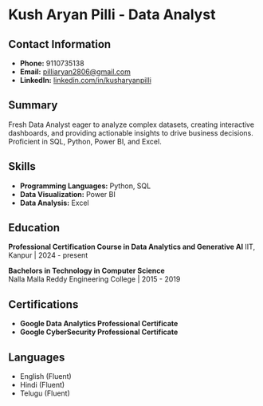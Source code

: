 # Kush Aryan Pilli - Data Analyst

## Contact Information
- **Phone:** 9110735138
- **Email:** pilliaryan2806@gmail.com
- **LinkedIn:** [linkedin.com/in/kusharyanpilli](https://www.linkedin.com/in/kush-aryan-pilli-b919a122b/)

## Summary
Fresh Data Analyst eager to analyze complex datasets, creating interactive dashboards, and providing actionable insights to drive business decisions. Proficient in SQL, Python, Power BI, and Excel.

## Skills
- **Programming Languages:** Python, SQL
- **Data Visualization:** Power BI
- **Data Analysis:** Excel

## Education
**Professional Certification Course in Data Analytics and Generative AI** 
IIT, Kanpur | 2024 - present

**Bachelors in Technology in Computer Science**  
Nalla Malla Reddy Engineering College | 2015 - 2019

## Certifications
- **Google Data Analytics Professional Certificate**
- **Google CyberSecurity Professional Certificate**

## Languages
- English (Fluent)
- Hindi (Fluent)
- Telugu (Fluent)
